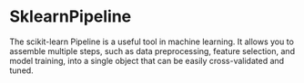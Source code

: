 # SklearnPipeline
The scikit-learn Pipeline is a useful tool in machine learning. It allows you to assemble multiple steps, such as data preprocessing, feature selection, and model training, into a single object that can be easily cross-validated and tuned.
